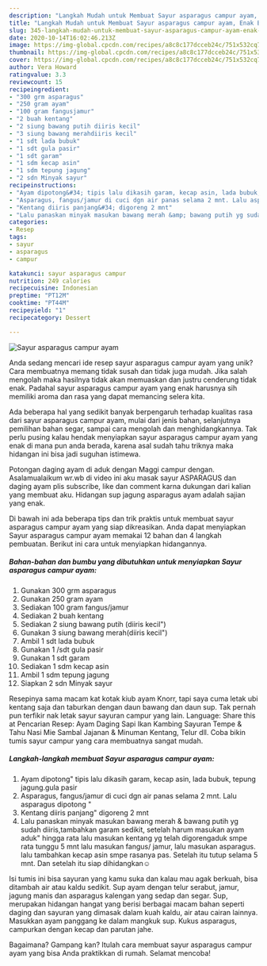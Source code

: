 ```yaml
---
description: "Langkah Mudah untuk Membuat Sayur asparagus campur ayam, Enak Banget"
title: "Langkah Mudah untuk Membuat Sayur asparagus campur ayam, Enak Banget"
slug: 345-langkah-mudah-untuk-membuat-sayur-asparagus-campur-ayam-enak-banget
date: 2020-10-14T16:02:46.213Z
image: https://img-global.cpcdn.com/recipes/a8c8c177dcceb24c/751x532cq70/sayur-asparagus-campur-ayam-foto-resep-utama.jpg
thumbnail: https://img-global.cpcdn.com/recipes/a8c8c177dcceb24c/751x532cq70/sayur-asparagus-campur-ayam-foto-resep-utama.jpg
cover: https://img-global.cpcdn.com/recipes/a8c8c177dcceb24c/751x532cq70/sayur-asparagus-campur-ayam-foto-resep-utama.jpg
author: Vera Howard
ratingvalue: 3.3
reviewcount: 15
recipeingredient:
- "300 grm asparagus"
- "250 gram ayam"
- "100 gram fangusjamur"
- "2 buah kentang"
- "2 siung bawang putih diiris kecil"
- "3 siung bawang merahdiiris kecil"
- "1 sdt lada bubuk"
- "1 sdt gula pasir"
- "1 sdt garam"
- "1 sdm kecap asin"
- "1 sdm tepung jagung"
- "2 sdn Minyak sayur"
recipeinstructions:
- "Ayam dipotong&#34; tipis lalu dikasih garam, kecap asin, lada bubuk, tepung jagung.gula pasir"
- "Asparagus, fangus/jamur di cuci dgn air panas selama 2 mnt. Lalu asparagus dipotong &#34;"
- "Kentang diiris panjang&#34; digoreng 2 mnt"
- "Lalu panaskan minyak masukan bawang merah &amp; bawang putih yg sudah diiris,tambahkan garam sedikit, setelah harum masukan ayam aduk&#34; hingga rata lalu masukan kentang yg telah digorengaduk smpe rata tunggu 5 mnt lalu masukan fangus/ jamur, lalu masukan asparagus. lalu tambahkan kecap asin smpe rasanya pas. Setelah itu tutup selama 5 mnt. Dan setelah itu siap dihidangkan☺"
categories:
- Resep
tags:
- sayur
- asparagus
- campur

katakunci: sayur asparagus campur 
nutrition: 249 calories
recipecuisine: Indonesian
preptime: "PT12M"
cooktime: "PT44M"
recipeyield: "1"
recipecategory: Dessert

---
```



![Sayur asparagus campur ayam](https://img-global.cpcdn.com/recipes/a8c8c177dcceb24c/751x532cq70/sayur-asparagus-campur-ayam-foto-resep-utama.jpg)

Anda sedang mencari ide resep sayur asparagus campur ayam yang unik? Cara membuatnya memang tidak susah dan tidak juga mudah. Jika salah mengolah maka hasilnya tidak akan memuaskan dan justru cenderung tidak enak. Padahal sayur asparagus campur ayam yang enak harusnya sih memiliki aroma dan rasa yang dapat memancing selera kita.

Ada beberapa hal yang sedikit banyak berpengaruh terhadap kualitas rasa dari sayur asparagus campur ayam, mulai dari jenis bahan, selanjutnya pemilihan bahan segar, sampai cara mengolah dan menghidangkannya. Tak perlu pusing kalau hendak menyiapkan sayur asparagus campur ayam yang enak di mana pun anda berada, karena asal sudah tahu triknya maka hidangan ini bisa jadi suguhan istimewa.

Potongan daging ayam di aduk dengan Maggi campur dengan. Asalamualaikum wr.wb di video ini aku masak sayur ASPARAGUS dan daging ayam plis subscribe, like dan comment karna dukungan dari kalian yang membuat aku. Hidangan sup jagung asparagus ayam adalah sajian yang enak.


Di bawah ini ada beberapa tips dan trik praktis untuk membuat sayur asparagus campur ayam yang siap dikreasikan. Anda dapat menyiapkan Sayur asparagus campur ayam memakai 12 bahan dan 4 langkah pembuatan. Berikut ini cara untuk menyiapkan hidangannya.

<!--inarticleads1-->

##### Bahan-bahan dan bumbu yang dibutuhkan untuk menyiapkan Sayur asparagus campur ayam:

1. Gunakan 300 grm asparagus
1. Gunakan 250 gram ayam
1. Sediakan 100 gram fangus/jamur
1. Sediakan 2 buah kentang
1. Sediakan 2 siung bawang putih (diiris kecil&#34;)
1. Gunakan 3 siung bawang merah(diiris kecil&#34;)
1. Ambil 1 sdt lada bubuk
1. Gunakan 1 /sdt gula pasir
1. Gunakan 1 sdt garam
1. Sediakan 1 sdm kecap asin
1. Ambil 1 sdm tepung jagung
1. Siapkan 2 sdn Minyak sayur


Resepinya sama macam kat kotak kiub ayam Knorr, tapi saya cuma letak ubi kentang saja dan taburkan dengan daun bawang dan daun sup. Tak pernah pun terfikir nak letak sayur sayuran campur yang lain. Language: Share this at Pencarian Resep: Ayam Daging Sapi Ikan Kambing Sayuran Tempe &amp; Tahu Nasi Mie Sambal Jajanan &amp; Minuman Kentang, Telur dll. Coba bikin tumis sayur campur yang cara membuatnya sangat mudah. 

<!--inarticleads2-->

##### Langkah-langkah membuat Sayur asparagus campur ayam:

1. Ayam dipotong&#34; tipis lalu dikasih garam, kecap asin, lada bubuk, tepung jagung.gula pasir
1. Asparagus, fangus/jamur di cuci dgn air panas selama 2 mnt. Lalu asparagus dipotong &#34;
1. Kentang diiris panjang&#34; digoreng 2 mnt
1. Lalu panaskan minyak masukan bawang merah &amp; bawang putih yg sudah diiris,tambahkan garam sedikit, setelah harum masukan ayam aduk&#34; hingga rata lalu masukan kentang yg telah digorengaduk smpe rata tunggu 5 mnt lalu masukan fangus/ jamur, lalu masukan asparagus. lalu tambahkan kecap asin smpe rasanya pas. Setelah itu tutup selama 5 mnt. Dan setelah itu siap dihidangkan☺


Isi tumis ini bisa sayuran yang kamu suka dan kalau mau agak berkuah, bisa ditambah air atau kaldu sedikit. Sup ayam dengan telur serabut, jamur, jagung manis dan asparagus kalengan yang sedap dan segar. Sup, merupakan hidangan hangat yang berisi berbagai macam bahan seperti daging dan sayuran yang dimasak dalam kuah kaldu, air atau cairan lainnya. Masukkan ayam panggang ke dalam mangkuk sup. Kukus asparagus, campurkan dengan kecap dan parutan jahe. 

Bagaimana? Gampang kan? Itulah cara membuat sayur asparagus campur ayam yang bisa Anda praktikkan di rumah. Selamat mencoba!
